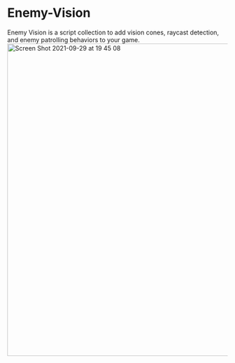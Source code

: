 # Enemy-Vision
 Enemy Vision is a script collection to add vision cones, raycast detection, and enemy patrolling behaviors to your game.
<img width="712" alt="Screen Shot 2021-09-29 at 19 45 08" src="https://user-images.githubusercontent.com/64248203/135330017-3e9880d3-f60e-4b84-afe6-0c7d5d99da67.png">
